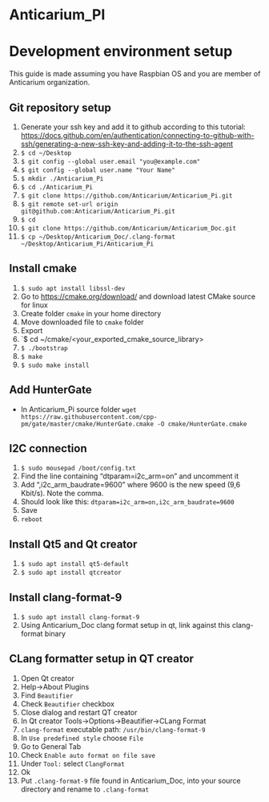 # Anticarium_PI

# Development environment setup

This guide is made assuming you have Raspbian OS and you are member of Anticarium organization.

## Git repository setup
1. Generate your ssh key and add it to github according to this tutorial: https://docs.github.com/en/authentication/connecting-to-github-with-ssh/generating-a-new-ssh-key-and-adding-it-to-the-ssh-agent
2. `$ cd ~/Desktop`
3. `$ git config --global user.email "you@example.com"`
4. `$ git config --global user.name "Your Name"`
5. `$ mkdir ./Anticarium_Pi`
6. `$ cd ./Anticarium_Pi`
7. `$ git clone https://github.com/Anticarium/Anticarium_Pi.git	`
8. `$ git remote set-url origin git@github.com:Anticarium/Anticarium_Pi.git`
9. `$ cd`
10. `$ git clone https://github.com/Anticarium/Anticarium_Doc.git`
11. `$ cp ~/Desktop/Anticarium_Doc/.clang-format ~/Desktop/Anticarium_Pi/Anticarium_Pi`

## Install cmake
1. `$ sudo apt install libssl-dev`
2. Go to https://cmake.org/download/ and download latest CMake source for linux
3. Create folder `cmake` in your home directory
4. Move downloaded file to `cmake` folder
5. Export
6. `$ cd ~/cmake/<your_exported_cmake_source_library>
7. `$ ./bootstrap`
8. `$ make`
9. `$ sudo make install`

## Add HunterGate
- In Anticarium_Pi source folder `wget https://raw.githubusercontent.com/cpp-pm/gate/master/cmake/HunterGate.cmake -O cmake/HunterGate.cmake` 

## I2C connection
1. `$ sudo mousepad /boot/config.txt`
2. Find the line containing “dtparam=i2c_arm=on” and uncomment it
3. Add “,i2c_arm_baudrate=9600” where 9600 is the new speed (9,6 Kbit/s). Note the comma.
4. Should look like this: `dtparam=i2c_arm=on,i2c_arm_baudrate=9600`
5. Save
6. `reboot`

## Install Qt5 and Qt creator
1. `$ sudo apt install qt5-default` 
2. `$ sudo apt install qtcreator`

## Install clang-format-9
1. `$ sudo apt install clang-format-9`
2. Using Anticarium_Doc clang format setup in qt, link against this clang-format binary 

## CLang formatter setup in QT creator
1. Open Qt creator
2. Help->About Plugins
3. Find `Beautifier`
4. Check `Beautifier` checkbox
5. Close dialog and restart QT creator
6. In Qt creator Tools->Options->Beautifier->CLang Format
7. `clang-format` executable path: `/usr/bin/clang-format-9`
8. In `Use predefined style` choose `File`
9. Go to General Tab
10. Check `Enable auto format on file save`
11. Under `Tool:` select `ClangFormat`
12. Ok
13. Put `.clang-format-9` file found in Anticarium_Doc, into your source directory and rename to `.clang-format`

